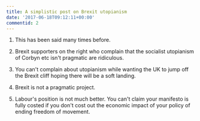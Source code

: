 ```yaml
---
title: A simplistic post on Brexit utopianism
date: '2017-06-18T09:12:11+00:00'
commentid: 2
---
```



1. This has been said many times before.

1. Brexit supporters on the right who complain that the socialist utopianism of Corbyn etc isn't pragmatic are ridiculous.

1. You can't complain about utopianism while wanting the UK to jump off the Brexit cliff hoping there will be a soft landing.

1. Brexit is not a pragmatic project.

1. Labour's position is not much better. You can't claim your manifesto is fully costed if you don't cost out the economic impact of your policy of ending freedom of movement.
